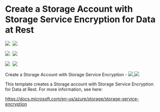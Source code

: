 # Create a Storage Account with Storage Service Encryption for Data at Rest

<IMG SRC="https://azbotstorage.blob.core.windows.net/badges/201-storage-account-service-encryption-create/PublicLastTestDate.svg" />&nbsp;
<IMG SRC="https://azbotstorage.blob.core.windows.net/badges/201-storage-account-service-encryption-create/PublicDeployment.svg" />&nbsp;

<IMG SRC="https://azbotstorage.blob.core.windows.net/badges/201-storage-account-service-encryption-create/FairfaxLastTestDate.svg" />&nbsp;
<IMG SRC="https://azbotstorage.blob.core.windows.net/badges/201-storage-account-service-encryption-create/FairfaxDeployment.svg" />&nbsp;

<IMG SRC="https://azbotstorage.blob.core.windows.net/badges/201-storage-account-service-encryption-create/BestPracticeResult.svg" />&nbsp;
<IMG SRC="https://azbotstorage.blob.core.windows.net/badges/201-storage-account-service-encryption-create/CredScanResult.svg" />&nbsp;

Create a Storage Account with Storage Service Encryption - <a href="https://portal.azure.com/#create/Microsoft.Template/uri/https%3A%2F%2Fraw.githubusercontent.com%2FAzure%2Fazure-quickstart-templates%2Fmaster%2F201-storage-account-service-encryption-create%2Fazuredeploy.json" target="_blank">
    <img src="http://azuredeploy.net/deploybutton.png"/>
</a>
<a href="http://armviz.io/#/?load=https%3A%2F%2Fraw.githubusercontent.com%2FAzure%2Fazure-quickstart-templates%2Fmaster%2F201-storage-account-service-encryption-create%2Fazuredeploy.json" target="_blank">
    <img src="http://armviz.io/visualizebutton.png"/>
</a>

This template creates a Storage account with Storage Service Encryption for Data at Rest. For more information, see here:

https://docs.microsoft.com/en-us/azure/storage/storage-service-encryption
